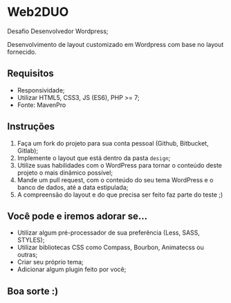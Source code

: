 # Web2DUO 

Desafio Desenvolvedor Wordpress;

Desenvolvimento de layout customizado em Wordpress com base no layout fornecido.

## Requisitos
- Responsividade;
- Utilizar HTML5, CSS3, JS (ES6), PHP >= 7;
- Fonte: MavenPro

## Instruções
1. Faça um fork do projeto para sua conta pessoal (Github, Bitbucket, Gitlab);
2. Implemente o layout que está dentro da pasta `design`;
3. Utilize suas habilidades com o WordPress para tornar o conteúdo deste projeto o mais dinâmico possível;
4. Mande um pull request, com o conteúdo do seu tema WordPress e o banco de dados, até a data estipulada;
5. A compreensão do layout e do que precisa ser feito faz parte do teste ;)

## Você pode e iremos adorar se...

- Utilizar algum pré-processador de sua preferência (Less, SASS, STYLES);
- Utilizar bibliotecas CSS como Compass, Bourbon, Animatecss ou outras;
- Criar seu próprio tema;
- Adicionar algum plugin feito por você;

## Boa sorte :)
